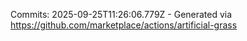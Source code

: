Commits: 2025-09-25T11:26:06.779Z - Generated via https://github.com/marketplace/actions/artificial-grass
<br>

